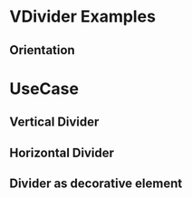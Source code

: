 # VDivider Examples

<code-tab>
<template #example>
<SimpleExample/>
</template>
<template #code>

```vue
<!--@include: ./components/divider/SimpleExample.vue-->
```
</template>
</code-tab>

## Orientation

<code-tab>
<template #example>
<OrientationExample/>
</template>
<template #code>

```vue
<!--@include: ./components/divider/OrientationExample.vue-->
```
</template>
</code-tab>


# UseCase 

## Vertical Divider

<code-tab>
<template #example>
<VerticalUseCaseExample/>
</template>
<template #code>

```vue
<!--@include: ./components/divider/VerticalUseCaseExample.vue-->
```
</template>
</code-tab>

## Horizontal Divider

<code-tab>
<template #example>
<HorizontalUseCaseExample/>
</template>
<template #code>

```vue
<!--@include: ./components/divider/HorizontalUseCaseExample.vue-->
```
</template>
</code-tab>

## Divider as decorative element

<code-tab>
<template #example>
<DecorativeElementExample/>
</template>
<template #code>

```vue
<!--@include: ./components/divider/DecorativeElementExample.vue-->
```
</template>
</code-tab>

<script setup lang="ts">
import CodeTab from '../custom/CodeTab.vue';
import { defineClientComponent } from 'vitepress';

const SimpleExample = defineClientComponent(() =>  import('./components/divider/SimpleExample.vue'));
const OrientationExample = defineClientComponent(() =>  import('./components/divider/OrientationExample.vue'));
const VerticalUseCaseExample = defineClientComponent(() =>  import('./components/divider/VerticalUseCaseExample.vue'));
const HorizontalUseCaseExample = defineClientComponent(() =>  import('./components/divider/HorizontalUseCaseExample.vue'));
const DecorativeElementExample = defineClientComponent(() =>  import('./components/divider/DecorativeElementExample.vue'));
</script>
